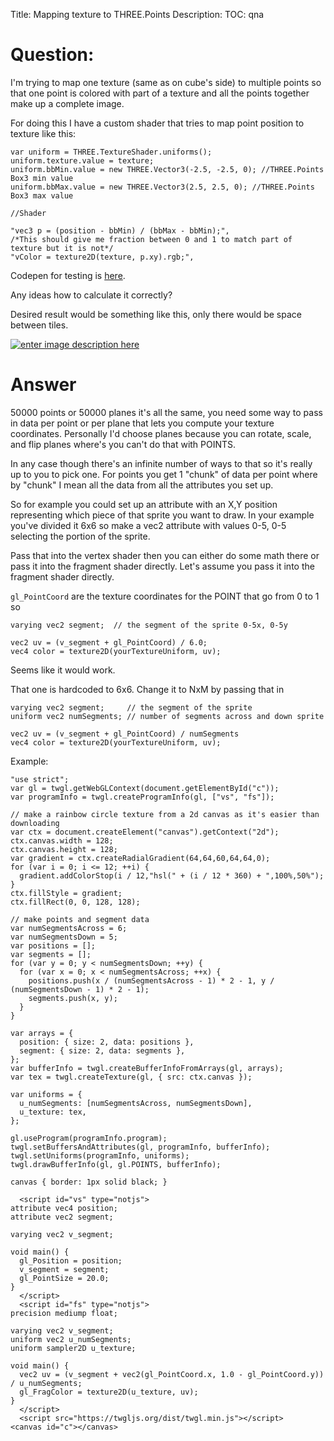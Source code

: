 Title: Mapping texture to THREE.Points
Description:
TOC: qna

# Question:

I'm trying to map one texture (same as on cube's side) to multiple points so that one point is colored with part of a texture and all the points together make up a complete image.

For doing this I have a custom shader that tries to map point position to texture like this:

    var uniform = THREE.TextureShader.uniforms();
    uniform.texture.value = texture;
    uniform.bbMin.value = new THREE.Vector3(-2.5, -2.5, 0); //THREE.Points Box3 min value
    uniform.bbMax.value = new THREE.Vector3(2.5, 2.5, 0); //THREE.Points Box3 max value
    
    //Shader
    
    "vec3 p = (position - bbMin) / (bbMax - bbMin);",
    /*This should give me fraction between 0 and 1 to match part of texture but it is not*/
    "vColor = texture2D(texture, p.xy).rgb;",

Codepen for testing is [here][1].

Any ideas how to calculate it correctly?

Desired result would be something like this, only there would be space between tiles.

[![enter image description here][2]][2]


  [1]: http://codepen.io/RhymeBummer/pen/MyBRPG
  [2]: http://i.stack.imgur.com/fpti4.jpg

# Answer

50000 points or 50000 planes it's all the same, you need some way to pass in data per point or per plane that lets you compute your texture coordinates. Personally I'd choose planes because you can rotate, scale, and flip planes where's you can't do that with POINTS.

In any case though there's an infinite number of ways to that so it's really up to you to pick one. For points you get 1 "chunk" of data per point where by "chunk" I mean all the data from all the attributes you set up.

So for example you could set up an attribute with an X,Y position representing which piece of that sprite you want to draw. In your example you've divided it 6x6 so make a vec2 attribute with values 0-5, 0-5 selecting the portion of the sprite.

Pass that into the vertex shader then you can either do some math there or pass it into the fragment shader directly. Let's assume you pass it into the fragment shader directly.

`gl_PointCoord` are the texture coordinates for the POINT that go from 0 to 1 so

    varying vec2 segment;  // the segment of the sprite 0-5x, 0-5y

    vec2 uv = (v_segment + gl_PointCoord) / 6.0;    
    vec4 color = texture2D(yourTextureUniform, uv);

Seems like it would work.

That one is hardcoded to 6x6. Change it to NxM by passing that in

    varying vec2 segment;     // the segment of the sprite 
    uniform vec2 numSegments; // number of segments across and down sprite

    vec2 uv = (v_segment + gl_PointCoord) / numSegments    
    vec4 color = texture2D(yourTextureUniform, uv);

Example:

<!-- begin snippet: js hide: true -->

<!-- language: lang-js -->

    "use strict";
    var gl = twgl.getWebGLContext(document.getElementById("c"));
    var programInfo = twgl.createProgramInfo(gl, ["vs", "fs"]);

    // make a rainbow circle texture from a 2d canvas as it's easier than downloading
    var ctx = document.createElement("canvas").getContext("2d");
    ctx.canvas.width = 128;
    ctx.canvas.height = 128;
    var gradient = ctx.createRadialGradient(64,64,60,64,64,0);
    for (var i = 0; i <= 12; ++i) {
      gradient.addColorStop(i / 12,"hsl(" + (i / 12 * 360) + ",100%,50%");
    }
    ctx.fillStyle = gradient;
    ctx.fillRect(0, 0, 128, 128);

    // make points and segment data
    var numSegmentsAcross = 6;
    var numSegmentsDown = 5;
    var positions = [];
    var segments = [];
    for (var y = 0; y < numSegmentsDown; ++y) {
      for (var x = 0; x < numSegmentsAcross; ++x) {
        positions.push(x / (numSegmentsAcross - 1) * 2 - 1, y / (numSegmentsDown - 1) * 2 - 1);
        segments.push(x, y);
      }
    }   

    var arrays = {
      position: { size: 2, data: positions },
      segment: { size: 2, data: segments },
    };
    var bufferInfo = twgl.createBufferInfoFromArrays(gl, arrays);
    var tex = twgl.createTexture(gl, { src: ctx.canvas });

    var uniforms = {
      u_numSegments: [numSegmentsAcross, numSegmentsDown],
      u_texture: tex,
    };

    gl.useProgram(programInfo.program);
    twgl.setBuffersAndAttributes(gl, programInfo, bufferInfo);
    twgl.setUniforms(programInfo, uniforms);
    twgl.drawBufferInfo(gl, gl.POINTS, bufferInfo);



<!-- language: lang-css -->

    canvas { border: 1px solid black; }

<!-- language: lang-html -->

      <script id="vs" type="notjs">
    attribute vec4 position;
    attribute vec2 segment;

    varying vec2 v_segment;

    void main() {
      gl_Position = position;
      v_segment = segment;  
      gl_PointSize = 20.0;
    }
      </script>
      <script id="fs" type="notjs">
    precision mediump float;

    varying vec2 v_segment;
    uniform vec2 u_numSegments;
    uniform sampler2D u_texture;

    void main() {
      vec2 uv = (v_segment + vec2(gl_PointCoord.x, 1.0 - gl_PointCoord.y)) / u_numSegments;
      gl_FragColor = texture2D(u_texture, uv);
    }
      </script>
      <script src="https://twgljs.org/dist/twgl.min.js"></script>
    <canvas id="c"></canvas>


<!-- end snippet -->

